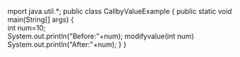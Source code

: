 mport java.util.*;
public class CallbyValueExample
{
public static void main(String[] args)
{	
    int num=10;    
    System.out.println("Before:"+num);
    modifyvalue(int num)
    System.out.println("After:"+num);
}
}
